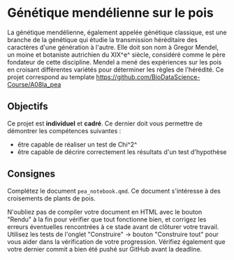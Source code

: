 # Génétique mendélienne sur le pois

La génétique mendélienne, également appelée génétique classique, est une branche de la génétique qui étudie la transmission héréditaire des caractères d'une génération à l'autre. Elle doit son nom à Gregor Mendel, un moine et botaniste autrichien du XIX^e^ siècle, considéré comme le père fondateur de cette discipline. Mendel a mené des expériences sur les pois en croisant différentes variétés pour déterminer les règles de l'hérédité. Ce projet correspond au template <https://github.com/BioDataScience-Course/A08Ia_pea>

## Objectifs

Ce projet est **individuel** et **cadré**. Ce dernier doit vous permettre de démontrer les compétences suivantes :

-   être capable de réaliser un test de Chi^2^
-   être capable de décrire correctement les résultats d'un test d'hypothèse

## Consignes

Complétez le document `pea_notebook.qmd`. Ce document s'intéresse à des croisements de plants de pois.

N'oubliez pas de compiler votre document en HTML avec le bouton "Rendu" à la fin pour vérifier que tout fonctionne bien, et corrigez les erreurs éventuelles rencontrées à ce stade avant de clôturer votre travail. Utilisez les tests de l'onglet "Construire" -> bouton "Construire tout" pour vous aider dans la vérification de votre progression. Vérifiez également que votre dernier commit a bien été pushé sur GitHub avant la deadline.
